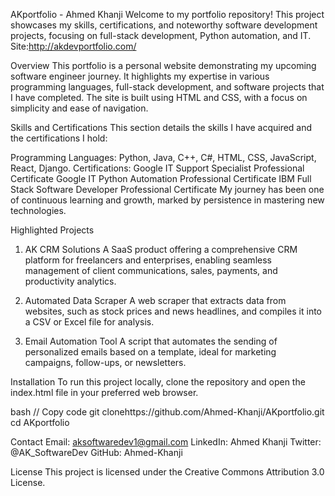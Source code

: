 AKportfolio - Ahmed Khanji
Welcome to my portfolio repository! This project showcases my skills, certifications, and noteworthy software development projects, focusing on full-stack development, Python automation, and IT.
Site:http://akdevportfolio.com/

Overview
This portfolio is a personal website demonstrating my upcoming software engineer journey. It highlights my expertise in various programming languages, full-stack development, and software projects that I have completed. The site is built using HTML and CSS, with a focus on simplicity and ease of navigation.

Skills and Certifications
This section details the skills I have acquired and the certifications I hold:

Programming Languages: Python, Java, C++, C#, HTML, CSS, JavaScript, React, Django.
Certifications:
Google IT Support Specialist Professional Certificate
Google IT Python Automation Professional Certificate
IBM Full Stack Software Developer Professional Certificate
My journey has been one of continuous learning and growth, marked by persistence in mastering new technologies.

Highlighted Projects
1. AK CRM Solutions
A SaaS product offering a comprehensive CRM platform for freelancers and enterprises, enabling seamless management of client communications, sales, payments, and productivity analytics.

2. Automated Data Scraper
A web scraper that extracts data from websites, such as stock prices and news headlines, and compiles it into a CSV or Excel file for analysis.

3. Email Automation Tool
A script that automates the sending of personalized emails based on a template, ideal for marketing campaigns, follow-ups, or newsletters.

Installation
To run this project locally, clone the repository and open the index.html file in your preferred web browser.

bash
// Copy code
git clonehttps://github.com/Ahmed-Khanji/AKportfolio.git
cd AKportfolio

Contact
Email: aksoftwaredev1@gmail.com
LinkedIn: Ahmed Khanji
Twitter: @AK_SoftwareDev
GitHub: Ahmed-Khanji

License
This project is licensed under the Creative Commons Attribution 3.0 License.
